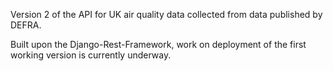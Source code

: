 Version 2 of the API for UK air quality data collected from data published by DEFRA.

Built upon the Django-Rest-Framework, work on deployment of the first working version is currently underway.